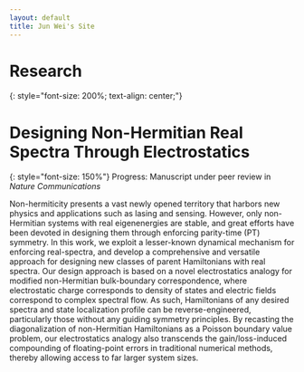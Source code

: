 ```yaml
---
layout: default
title: Jun Wei's Site
---
```


# Research
{: style="font-size: 200%; text-align: center;"}

# Designing Non-Hermitian Real Spectra Through Electrostatics
{: style="font-size: 150%"}
Progress: Manuscript under peer review in <em>Nature Communications</em>

Non-hermiticity presents a vast newly opened territory that harbors new physics and applications such as lasing and sensing. However, only non-Hermitian systems with real eigenenergies are stable, and great efforts have been devoted in designing them through enforcing parity-time (PT) symmetry. In this work, we exploit a lesser-known dynamical mechanism for enforcing real-spectra, and develop a comprehensive and versatile approach for designing new classes of parent Hamiltonians with real spectra. Our design approach is based on a novel electrostatics analogy for modified non-Hermitian bulk-boundary correspondence, where electrostatic charge corresponds to density of states and electric fields correspond to complex spectral flow. As such, Hamiltonians of any desired spectra and state localization profile can be reverse-engineered, particularly those without any guiding symmetry principles. By recasting the diagonalization of non-Hermitian Hamiltonians as a Poisson boundary value problem, our electrostatics analogy also transcends the gain/loss-induced compounding of floating-point errors in traditional numerical methods, thereby allowing access to far larger system sizes.